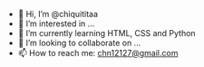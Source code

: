 - 👋 Hi, I’m @chiquititaa
- 👀 I’m interested in ...
- 🌱 I’m currently learning HTML, CSS and Python
- 💞️ I’m looking to collaborate on ...
- 📫 How to reach me: chn12127@gmail.com

<!---
chiquititaa/chiquititaa is a ✨ special ✨ repository because its `README.md` (this file) appears on your GitHub profile.
You can click the Preview link to take a look at your changes.
--->
